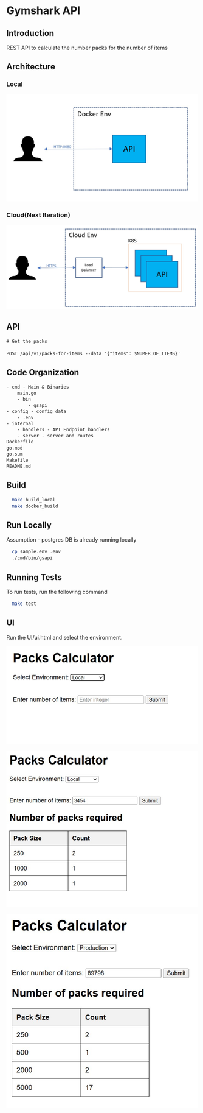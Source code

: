 # Gymshark API

## Introduction
REST API to calculate the number packs for the number of items

## Architecture

### Local
![alt Local Architecture](./img/current-arch.jpg)

### Cloud(Next Iteration)
![alt Cloud Architecture](./img/cloud-arch.jpg)


## API
```
# Get the packs 

POST /api/v1/packs-for-items --data '{"items": $NUMER_OF_ITEMS}'
```

## Code Organization

    - cmd - Main & Binaries
        main.go
        - bin
            - gsapi
    - config - config data
        - .env
    - internal
        - handlers - API Endpoint handlers
        - server - server and routes
    Dockerfile
    go.mod
    go.sum
    Makefile
    README.md

## Build

```bash
  make build_local
  make docker_build
```

## Run Locally
Assumption - postgres DB is already running locally
```bash
  cp sample.env .env
  ./cmd/bin/gsapi
```

## Running Tests

To run tests, run the following command

```bash
  make test
```

## UI

Run the UI/ui.html and select the environment.

![alt On start](./img/ui-start.jpg)

![alt Local run](./img/ui-local-run.jpg)

![alt Prod run](./img/ui-prod-run.jpg)

